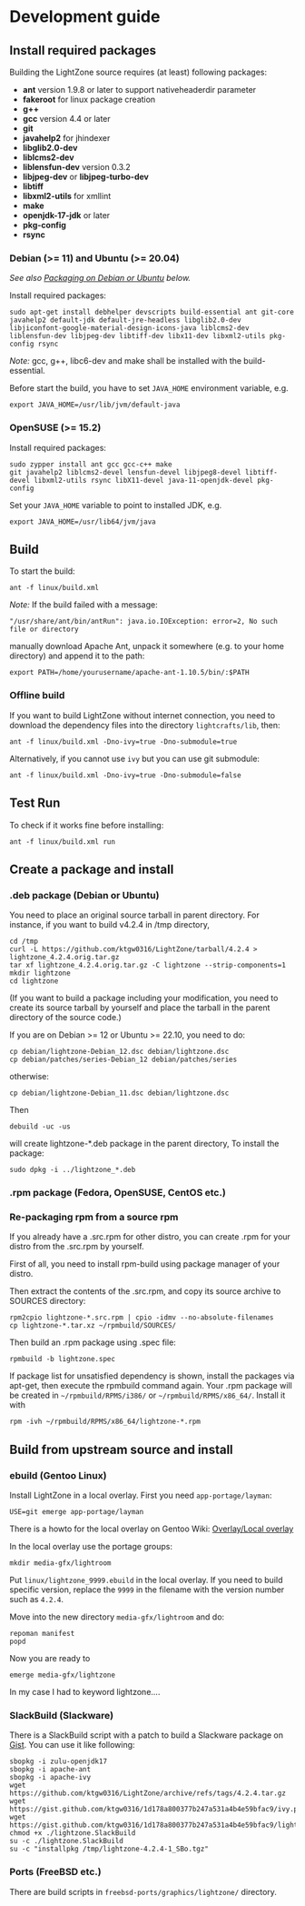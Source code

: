 # Development guide

## Install required packages

Building the LightZone source requires (at least) following packages:

- __ant__ version 1.9.8 or later to support nativeheaderdir parameter
- __fakeroot__ for linux package creation
- __g++__
- __gcc__ version 4.4 or later
- __git__
- __javahelp2__ for jhindexer
- __libglib2.0-dev__
- __liblcms2-dev__
- __liblensfun-dev__ version 0.3.2
- __libjpeg-dev__ or __libjpeg-turbo-dev__
- __libtiff__
- __libxml2-utils__ for xmllint
- __make__
- __openjdk-17-jdk__ or later
- __pkg-config__
- __rsync__

### Debian (>= 11) and Ubuntu (>= 20.04)

_See also [Packaging on Debian or Ubuntu](#.deb-package-(debian-or-ubuntu)) below._

Install required packages:

```shell
sudo apt-get install debhelper devscripts build-essential ant git-core javahelp2 default-jdk default-jre-headless libglib2.0-dev libjiconfont-google-material-design-icons-java liblcms2-dev liblensfun-dev libjpeg-dev libtiff-dev libx11-dev libxml2-utils pkg-config rsync
```

_Note:_ gcc, g++, libc6-dev and make shall be installed with the build-essential.

Before start the build, you have to set `JAVA_HOME` environment variable, e.g.

```shell
export JAVA_HOME=/usr/lib/jvm/default-java
```

### OpenSUSE (>= 15.2)

Install required packages:

```shell
sudo zypper install ant gcc gcc-c++ make
git javahelp2 liblcms2-devel lensfun-devel libjpeg8-devel libtiff-devel libxml2-utils rsync libX11-devel java-11-openjdk-devel pkg-config
```

Set your `JAVA_HOME` variable to point to installed JDK, e.g.

```shell
export JAVA_HOME=/usr/lib64/jvm/java
```

## Build

To start the build:

```shell
ant -f linux/build.xml
```

_Note:_ If the build failed with a message:

```
"/usr/share/ant/bin/antRun": java.io.IOException: error=2, No such file or directory
```

manually download Apache Ant, unpack it somewhere (e.g. to your home directory) and append it to the path:

```shell
export PATH=/home/yourusername/apache-ant-1.10.5/bin/:$PATH
```

### Offline build

If you want to build LightZone without internet connection, you need to download
the dependency files into the directory `lightcrafts/lib`, then:

```shell
ant -f linux/build.xml -Dno-ivy=true -Dno-submodule=true
```

Alternatively, if you cannot use `ivy` but you can use git submodule:

```shell
ant -f linux/build.xml -Dno-ivy=true -Dno-submodule=false
```

## Test Run

To check if it works fine before installing:

```shell
ant -f linux/build.xml run
```

## Create a package and install

### .deb package (Debian or Ubuntu)

You need to place an original source tarball in parent directory.
For instance, if you want to build v4.2.4 in /tmp directory,

```shell
cd /tmp
curl -L https://github.com/ktgw0316/LightZone/tarball/4.2.4 > lightzone_4.2.4.orig.tar.gz
tar xf lightzone_4.2.4.orig.tar.gz -C lightzone --strip-components=1
mkdir lightzone
cd lightzone
```

(If you want to build a package including your modification, you need to create its source tarball by yourself and place the tarball in the parent directory of the source code.)

If you are on Debian >= 12 or Ubuntu >= 22.10, you need to do:

```shell
cp debian/lightzone-Debian_12.dsc debian/lightzone.dsc
cp debian/patches/series-Debian_12 debian/patches/series
```

otherwise:

```shell
cp debian/lightzone-Debian_11.dsc debian/lightzone.dsc
```

Then

```shell
debuild -uc -us
```

will create lightzone-*.deb package in the parent directory,
To install the package:

```shell
sudo dpkg -i ../lightzone_*.deb
```

### .rpm package (Fedora, OpenSUSE, CentOS etc.)

### Re-packaging rpm from a source rpm

If you already have a .src.rpm for other distro, you can create .rpm for your distro
from the .src.rpm by yourself.

First of all, you need to install rpm-build using package manager of your distro.

Then extract the contents of the .src.rpm, and copy its source archive to SOURCES
directory:

```shell
rpm2cpio lightzone-*.src.rpm | cpio -idmv --no-absolute-filenames
cp lightzone-*.tar.xz ~/rpmbuild/SOURCES/
```

Then build an .rpm package using .spec file:

```shell
rpmbuild -b lightzone.spec
```

If package list for unsatisfied dependency is shown, install the packages via apt-get,
then execute the rpmbuild command again. Your .rpm package will be created in
`~/rpmbuild/RPMS/i386/` or `~/rpmbuild/RPMS/x86_64/`. Install it with

```shell
rpm -ivh ~/rpmbuild/RPMS/x86_64/lightzone-*.rpm
```

## Build from upstream source and install

### ebuild (Gentoo Linux)

Install LightZone in a local overlay. First you need `app-portage/layman`:

```shell
USE=git emerge app-portage/layman
```

There is a howto for the local overlay on Gentoo Wiki:
[Overlay/Local overlay](https://wiki.gentoo.org/wiki/Overlay/Local_overlay)

In the local overlay use the portage groups:

```shell
mkdir media-gfx/lightroom
```

Put `linux/lightzone_9999.ebuild` in the local overlay.
If you need to build specific version, replace the `9999` in the filename with the version number such as `4.2.4`.

Move into the new directory `media-gfx/lightroom` and do:

```shell
repoman manifest
popd
```

Now you are ready to

```shell
emerge media-gfx/lightzone
````

In my case I had to keyword lightzone....

### SlackBuild (Slackware)

There is a SlackBuild script with a patch to build a Slackware package
on [Gist](https://gist.github.com/ktgw0316/1d178a800377b247a531a4b4e59bfac9).
You can use it like following:

```shell
sbopkg -i zulu-openjdk17
sbopkg -i apache-ant
sbopkg -i apache-ivy
wget https://github.com/ktgw0316/LightZone/archive/refs/tags/4.2.4.tar.gz
wget https://gist.github.com/ktgw0316/1d178a800377b247a531a4b4e59bfac9/ivy.patch
wget https://gist.github.com/ktgw0316/1d178a800377b247a531a4b4e59bfac9/lightzone.SlackBuild
chmod +x ./lightzone.SlackBuild
su -c ./lightzone.SlackBuild
su -c "installpkg /tmp/lightzone-4.2.4-1_SBo.tgz"
```

### Ports (FreeBSD etc.)

There are build scripts in `freebsd-ports/graphics/lightzone/` directory.
